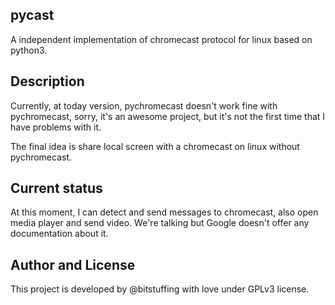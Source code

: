 ## pycast

A independent implementation of chromecast protocol for linux based on python3.

## Description

Currently, at today version, pychromecast doesn't work fine with pychromecast, sorry, 
it's an awesome project, but it's not the first time that I have problems with it.

The final idea is share local screen with a chromecast on linux without pychromecast.

## Current status

At this moment, I can detect and send messages to chromecast, also open media player and send video. 
We're talking but Google doesn't offer any documentation about it. 

## Author and License

This project is developed by @bitstuffing with love under GPLv3 license. 